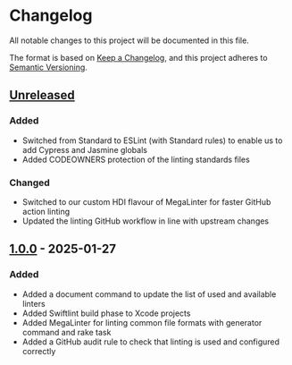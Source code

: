 <!-- markdownlint-disable-file MD024 -->
# Changelog

All notable changes to this project will be documented in this file.

The format is based on [Keep a Changelog](https://keepachangelog.com/en/1.0.0/),
and this project adheres to [Semantic Versioning](https://semver.org/spec/v2.0.0.html).

## [Unreleased]

### Added

- Switched from Standard to ESLint (with Standard rules) to enable us to add Cypress and Jasmine globals
- Added CODEOWNERS protection of the linting standards files

### Changed

- Switched to our custom HDI flavour of MegaLinter for faster GitHub action linting
- Updated the linting GitHub workflow in line with upstream changes

## [1.0.0] - 2025-01-27

### Added

- Added a document command to update the list of used and available linters
- Added Swiftlint build phase to Xcode projects
- Added MegaLinter for linting common file formats with generator command and rake task
- Added a GitHub audit rule to check that linting is used and configured correctly

[unreleased]: https://github.com/HealthDataInsight/way_of_working-code_linting-hdi/compare/v1.0.0...HEAD
[1.0.0]: https://github.com/HealthDataInsight/way_of_working-code_linting-hdi/releases/tag/v1.0.0
